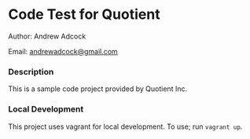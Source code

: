 # Code Test for Quotient
Author: Andrew Adcock

Email: [andrewadcock@gmail.com](andrewadcock@gmail.com)

### Description
This is a sample code project provided by Quotient Inc.

### Local Development
This project uses vagrant for local development. To use; run `vagrant up`.
